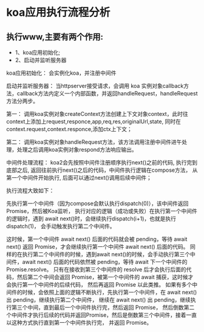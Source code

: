 # koa应用执行流程分析

## 执行www,主要有两个作用:
* 1、koa应用初始化;
* 2、启动并监听服务器

koa应用初始化：
会实例化koa，并注册中间件

启动并监听服务器：
当httpserver接受请求，会调用 koa 实例对象callback方法，callback方法内定义一个内部函数，并返回handleRequest，handleRequest方法分两步。

第一：
调用koa实例对象createContext方法创建上下文对象context，此时往context上添加上request,responce,app,req,res,originalUrl,state,
同时在context.request,context.responce,添加ctx上下文；

第二：
调用koa实例对象handleRequest方法，该方法调用注册中间件进午处理，处理之后调用koa实例对象respond方法响应输出。

中间件处理流程：
koa2会先按照中间件注册顺序执行next()之前的代码, 执行完到底部之后, 返回往前执行next()之后的代码，中间件执行逻辑在compose方法，
从第一个中间件开始执行, 后面可以通过next()调用后续中间件；

执行流程大致如下：

先执行第一个中间件（因为compose会默认执行dispatch(0)），该中间件返回 Promise，然后被Koa监听，
执行对应的逻辑（成功或失败）在执行第一个中间件的逻辑时，遇到 await next()时，会继续执行dispatch(i+1)，也就是执行 dispatch(1)，
会手动触发执行第二个中间件。

这时候，第一个中间件 await next() 后面的代码就会被 pending，等待 await next() 返回 Promise，才会继续执行第一个中间件 await next() 后面的代码。
同样的在执行第二个中间件的时候，遇到await next()的时候，会手动执行第三个中间件，await next() 后面的代码依然被 pending，等待 await 下一个中间件的Promise.resolve。
只有在接收到第三个中间件的 resolve 后才会执行后面的代码，然后第二个中间会返回 Promise，被第一个中间件的 await 捕获，这时候才会执行第一个中间件的后续代码，
然后再返回 Promise 以此类推。
如果有多个中间件的时候，会依照上面的逻辑不断执行，先执行第一个中间件，在 await next() 出 pending，继续执行第二个中间件，
继续在 await next() 出 pending，继续执行第三个中间，直到最后一个中间件执行完，然后返回 Promise，
然后倒数第二个中间件才执行后续的代码并返回Promise，然后是倒数第三个中间件，接着一直以这种方式执行直到第一个中间件执行完，
并返回 Promise。

